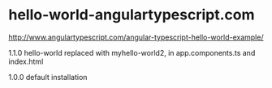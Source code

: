# hello-world-angulartypescript.com
http://www.angulartypescript.com/angular-typescript-hello-world-example/

1.1.0
hello-world replaced with myhello-world2, in app.components.ts and index.html

1.0.0
default installation
